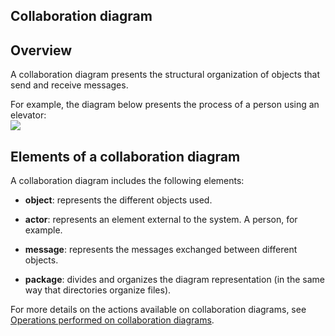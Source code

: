 


## Collaboration diagram 
			



<a name="NOTE1"></a>
<a name="NOTE1_1"></a>


## Overview
<a name="overview_ELTTEXTE000081"></a>
A collaboration diagram presents the structural organization of objects that send and receive messages.

For example, the diagram below presents the process of a person using an elevator:<br>![](https://doc.pcsoft.fr/en-US/images/image.awp?langid=3&name=UML_Diagramme_collaboration%20-%20HC%20N%B0001.gif)


<a name="NOTE2"></a>
<a name="NOTE2_1"></a>


## Elements of a collaboration diagram
<a name="elements_collaboration_diagram_ELTTEXTE000105"></a>
A collaboration diagram includes the following elements:

- **object**: represents the different objects used.

- **actor**: represents an element external to the system. A person, for example.

- **message**: represents the messages exchanged between different objects.

- **package**: divides and organizes the diagram representation (in the same way that directories organize files).


For more details on the actions available on collaboration diagrams, see [Operations performed on collaboration diagrams](../Editeurs/2035015.md).


